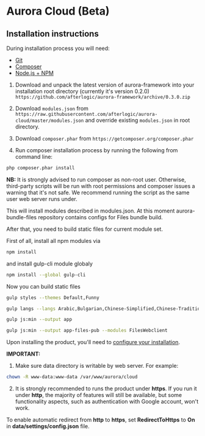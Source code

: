 # Aurora Cloud (Beta)

## Installation instructions

During installation process you will need:
* [Git](https://git-scm.com/downloads)
* [Composer](https://getcomposer.org/download/)
* [Node.js + NPM](https://nodejs.org/en/)

1. Download and unpack the latest version of aurora-framework into your installation root directory (currently it's version 0.2.0)
`https://github.com/afterlogic/aurora-framework/archive/0.3.0.zip`

2. Download `modules.json` from `https://raw.githubusercontent.com/afterlogic/aurora-cloud/master/modules.json` and override existing `modules.json` in root directory.

3. Download `composer.phar` from `https://getcomposer.org/composer.phar`

4. Run composer installation process by running the following from command line:
```bash
php composer.phar install
```

**NB:** It is strongly advised to run composer as non-root user. Otherwise, third-party scripts will be run with root permissions and composer issues a warning that it's not safe. We recommend running the script as the same user web server runs under.

This will install modules described in modules.json. At this moment aurora-bundle-files repository contains configs for Files bundle build.

After that, you need to build static files for current module set.

First of all, install all npm modules via
```bash
npm install
```
and install gulp-cli module globaly 
```bash
npm install --global gulp-cli
```

Now you can build static files
```bash
gulp styles --themes Default,Funny
```

```bash
gulp langs --langs Arabic,Bulgarian,Chinese-Simplified,Chinese-Traditional,Czech,Danish,Dutch,English,Estonian,Finnish,French,German,Greek,Hebrew,Hungarian,Italian,Japanese,Korean,Latvian,Lithuanian,Norwegian,Persian,Polish,Portuguese-Brazil,Portuguese-Portuguese,Romanian,Russian,Serbian,Slovenian,Spanish,Swedish,Thai,Turkish,Ukrainian,Vietnamese
```

```bash
gulp js:min --output app
```

```bash
gulp js:min --output app-files-pub --modules FilesWebclient
```

Upon installing the product, you'll need to [configure your installation](http://afterlogic.com/docs/aurora-cloud/configuration).

**IMPORTANT:**

1. Make sure data directory is writable by web server. For example:
```bash
chown -R www-data:www-data /var/www/aurora/cloud
```

2. It is strongly recommended to runs the product under **https**. If you run it under **http**, the majority of features will still be available, but some functionality aspects, such as authentication with Google account, won't work.

To enable automatic redirect from **http** to **https**, set **RedirectToHttps** to **On** in **data/settings/config.json** file.
